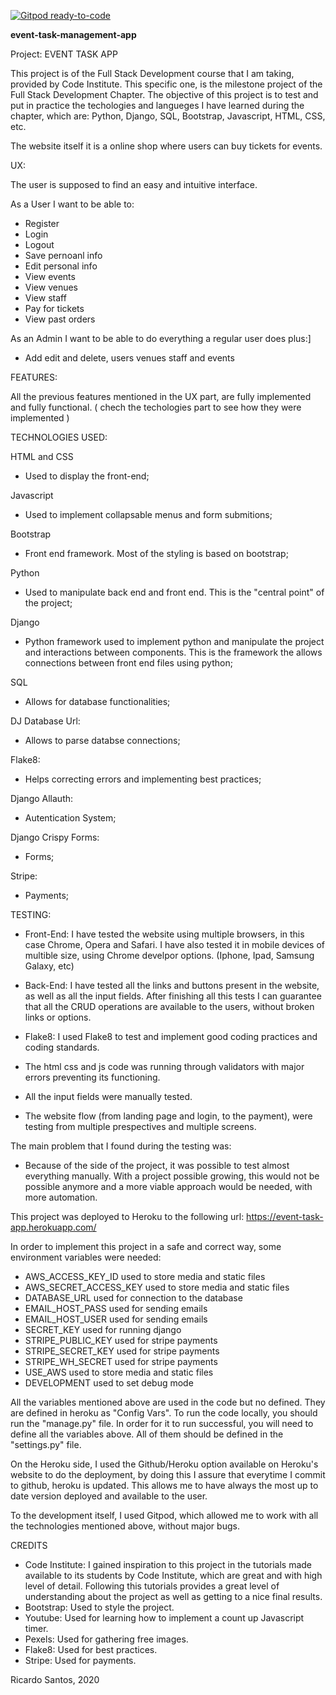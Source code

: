 [![Gitpod ready-to-code](https://img.shields.io/badge/Gitpod-ready--to--code-blue?logo=gitpod)](https://gitpod.io/#https://github.com/ricardorams/event-task-management-app)


**event-task-management-app**

Project: EVENT TASK APP

This project is of the Full Stack Development course that I am taking, provided by Code Institute. 
This specific one, is the milestone project of the Full Stack Development Chapter.
The objective of this project is to test and put in practice the techologies and langueges I have learned during the chapter, which are: Python, Django, SQL, Bootstrap, Javascript, HTML, CSS, etc.

The website itself it is a online shop where users can buy tickets for events.

UX:

The user is supposed to find an easy and intuitive interface.

As a User I want to be able to:
- Register
- Login
- Logout
- Save pernoanl info
- Edit personal info
- View events
- View venues
- View staff
- Pay for tickets
- View past orders

As an Admin I want to be able to do everything a regular user does plus:]
- Add edit and delete, users venues staff and events

FEATURES:

All the previous features mentioned in the UX part, are fully implemented and fully functional. ( chech the techologies part to see how they were implemented )

TECHNOLOGIES USED:

HTML and CSS
- Used to display the front-end;

Javascript
- Used to implement collapsable menus and form submitions;

Bootstrap
- Front end framework. Most of the styling is based on bootstrap;

Python
- Used to manipulate back end and front end. This is the "central point" of the project;

Django
- Python framework used to implement python and manipulate the project and interactions between components. This is the framework the allows connections between front end files using python;

SQL
- Allows for database functionalities;

DJ Database Url:
- Allows to parse databse connections;

Flake8:
- Helps correcting errors and implementing best practices;

Django Allauth:
- Autentication System;

Django Crispy Forms:
- Forms;

Stripe:
- Payments;

TESTING:

- Front-End: I have tested the website using multiple browsers, in this case Chrome, Opera and Safari. I have also tested it in mobile devices of multible size, using Chrome develpor options. (Iphone, Ipad, Samsung Galaxy, etc)
 
- Back-End: I have tested all the links and buttons present in the website, as well as all the input fields. After finishing all this tests I can guarantee that all the CRUD operations are available to the users, without broken links or options.

- Flake8: I used Flake8 to test and implement good coding practices and coding standards.

- The html css and js code was running through validators with major errors preventing its functioning.

- All the input fields were manually tested. 

- The website flow (from landing page and login, to the payment), were testing from multiple prespectives and multiple screens.

The main problem that I found during the testing was:

- Because of the side of the project, it was possible to test almost everything manually. With a project possible growing, this would not be possible anymore and a more viable approach would be needed, with more automation.

This project was deployed to Heroku to the following url: https://event-task-app.herokuapp.com/

In order to implement this project in a safe and correct way, some environment variables were needed:

- AWS_ACCESS_KEY_ID used to store media and static files
- AWS_SECRET_ACCESS_KEY used to store media and static files
- DATABASE_URL used for connection to the database
- EMAIL_HOST_PASS used for sending emails
- EMAIL_HOST_USER used for sending emails
- SECRET_KEY used for running django
- STRIPE_PUBLIC_KEY used for stripe payments
- STRIPE_SECRET_KEY used for stripe payments
- STRIPE_WH_SECRET used for stripe payments
- USE_AWS used to store media and static files
- DEVELOPMENT used to set debug mode

All the variables mentioned above are used in the code but no defined. They are defined in heroku as "Config Vars".
To run the code locally, you should run the "manage.py" file. In order for it to run successful, you will need to define all the variables above. All of them should be defined in the "settings.py" file.

On the Heroku side, I used the Github/Heroku option available on Heroku's website to do the deployment, by doing this I assure that everytime I commit to github, heroku is updated. 
This allows me to have always the most up to date version deployed and available to the user.

To the development itself, I used Gitpod, which allowed me to work with all the technologies mentioned above, without major bugs.

CREDITS

- Code Institute: I gained inspiration to this project in the tutorials made available to its students by Code Institute, which are great and with high level of detail. Following this tutorials provides a great level of understanding about the project as well as getting to a nice final results.
- Bootstrap: Used to style the project.
- Youtube: Used for learning how to implement a count up Javascript timer.
- Pexels: Used for gathering free images.
- Flake8: Used for best practices.
- Stripe: Used for payments.

Ricardo Santos, 2020